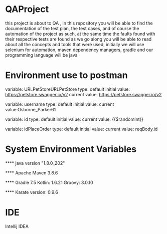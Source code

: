 # QAProject

this project is about to QA , in this repository you will be able to find the documentation of the test plan, the test cases, and of course the automation of the project as such, at the same time the faults found with their respective tests are found
as we go along you will be able to read about all the concepts and tools that were used, initially we will use selenium for automation, maven dependency managers, gradle and our programming language will be java

# Environment use to postman
variable: URLPetStoreURLPetStore
type: default
initial value: https://petstore.swagger.io/v2
current value: https://petstore.swagger.io/v2

variable: username
type: default
initial value:
current value:Osborne_Parker61

variable: id
type: default
initial value:
current value: {{$randomInt}}

variable: idPlaceOrder
type: default
initial value:
current value: reqBody.id

# System Environment Variables

**** java version "1.8.0_202"

**** Apache Maven 3.8.6

**** Gradle 7.5
     Kotlin:       1.6.21
     Groovy:       3.0.10
     
**** Karate version: 0.9.6

# IDE

Intellij IDEA

